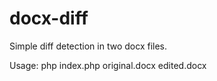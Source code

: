 # docx-diff
Simple diff detection in two docx files.

Usage: php index.php original.docx edited.docx